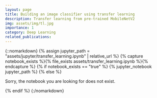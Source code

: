 ```yaml
---
layout: page
title: Building an image classifier using transfer learning
description: Transfer learning from pre-trained MobileNetV2
img: assets/img/tl.jpg
importance: 1
category: Deep Learning
related_publications:
---
```



{::nomarkdown}
{% assign jupyter_path = "assets/jupyter/transfer_learning.ipynb" | relative_url %}
{% capture notebook_exists %}{% file_exists assets/transfer_learning.ipynb %}{% endcapture %}
{% if notebook_exists == "true" %}
{% jupyter_notebook jupyter_path %}
{% else %}

<p>Sorry, the notebook you are looking for does not exist.</p>
{% endif %}
{:/nomarkdown}